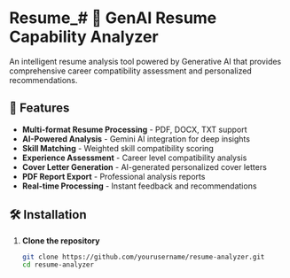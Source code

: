 # Resume_# 🧠 GenAI Resume Capability Analyzer

An intelligent resume analysis tool powered by Generative AI that provides comprehensive career compatibility assessment and personalized recommendations.

## 🚀 Features

- **Multi-format Resume Processing** - PDF, DOCX, TXT support
- **AI-Powered Analysis** - Gemini AI integration for deep insights
- **Skill Matching** - Weighted skill compatibility scoring
- **Experience Assessment** - Career level compatibility analysis
- **Cover Letter Generation** - AI-generated personalized cover letters
- **PDF Report Export** - Professional analysis reports
- **Real-time Processing** - Instant feedback and recommendations

## 🛠️ Installation

1. **Clone the repository**
   ```bash
   git clone https://github.com/yourusername/resume-analyzer.git
   cd resume-analyzer
